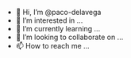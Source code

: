 - 👋 Hi, I’m @paco-delavega
- 👀 I’m interested in ...
- 🌱 I’m currently learning ...
- 💞️ I’m looking to collaborate on ...
- 📫 How to reach me ...

<!---
paco-delavega/paco-delavega is a ✨ special ✨ repository because its `README.md` (this file) appears on your GitHub profile.
You can click the Preview link to take a look at your changes.
--->
